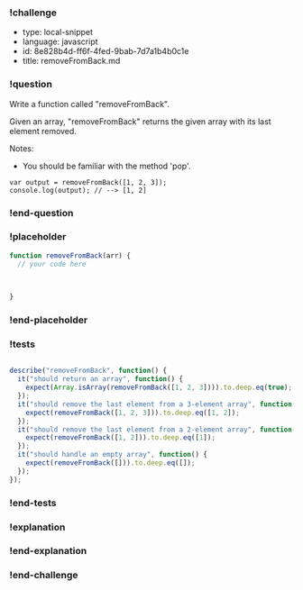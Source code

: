 ### !challenge

* type: local-snippet
* language: javascript
* id: 8e828b4d-ff6f-4fed-9bab-7d7a1b4b0c1e
* title: removeFromBack.md

### !question

Write a function called "removeFromBack".

Given an array, "removeFromBack" returns the given array with its last element removed.

Notes:
* You should be familiar with the method 'pop'.

```
var output = removeFromBack([1, 2, 3]);
console.log(output); // --> [1, 2]
```

### !end-question

### !placeholder

```js
function removeFromBack(arr) {
  // your code here
   

   
}
```

### !end-placeholder

### !tests

```js

describe("removeFromBack", function() {
  it("should return an array", function() {
    expect(Array.isArray(removeFromBack([1, 2, 3]))).to.deep.eq(true);
  });
  it("should remove the last element from a 3-element array", function() {
    expect(removeFromBack([1, 2, 3])).to.deep.eq([1, 2]);
  });
  it("should remove the last element from a 2-element array", function() {
    expect(removeFromBack([1, 2])).to.deep.eq([1]);
  });
  it("should handle an empty array", function() {
    expect(removeFromBack([])).to.deep.eq([]);
  });
});


```

### !end-tests

### !explanation

### !end-explanation

### !end-challenge
